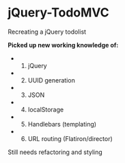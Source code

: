 # jQuery-TodoMVC
Recreating a jQuery todolist

<b>Picked up new working knowledge of:</b>
* 1. jQuery
* 2. UUID generation
* 3. JSON
* 4. localStorage
* 5. Handlebars (templating)
* 6. URL routing (Flatiron/director)

Still needs refactoring and styling
